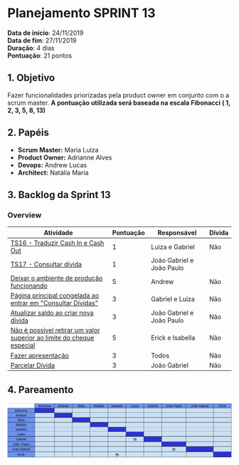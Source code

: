 # Planejamento SPRINT 13

**Data de início**: 24/11/2019 <br/>
**Data de fim**: 27/11/2019 <br/>
**Duração**: 4 dias <br/>
**Pontuação**: 21 pontos 

## 1. Objetivo

Fazer funcionalidades priorizadas pela product owner em conjunto com o a scrum master. **A pontuação utilizada será baseada na escala Fibonacci ( 1, 2, 3, 5, 8, 13)**


## 2. Papéis 

* **Scrum Master:** Maria Luiza
* **Product Owner:** Adrianne Alves
* **Devops:** Andrew Lucas
* **Architect:** Natália Maria


## 3. Backlog da Sprint 13

### Overview
| Atividade | Pontuação | Responsável | Dívida |
| - | - | - | - |
| [TS16 - Traduzir Cash In e Cash Out](https://github.com/fga-eps-mds/2019.2-Over26/issues/208)| 1 | Luiza e Gabriel | Não |
| [TS17 - Consultar dívida](https://github.com/fga-eps-mds/2019.2-Over26/issues/209) | 1 | João Gabriel e João Paulo |  |
| [Deixar o ambiente de produção funcionando](https://github.com/fga-eps-mds/2019.2-Over26/issues/217) | 5 | Andrew | Não |
| [Página principal congelada ao entrar em "Consultar Dívidas"](https://github.com/fga-eps-mds/2019.2-Over26/issues/217) | 3 | Gabriel e Luiza  | Não |
| [Atualizar saldo ao criar nova dívida](https://github.com/fga-eps-mds/2019.2-Over26/issues/188) | 3 | João Gabriel e João Paulo | Não |
| [Não é possível retirar um valor superior ao limite do cheque especial](https://github.com/fga-eps-mds/2019.2-Over26/issues/203) | 5 | Erick e Isabella | Não |
| [Fazer apresentação](https://github.com/fga-eps-mds/2019.2-Over26/issues/219) | 3 | Todos | Não |
| [Parcelar Dívida](https://github.com/fga-eps-mds/2019.2-Over26/issues/211) | 3 | João Gabriel | Não |


## 4. Pareamento
![](../../images/metrics_agile/pareamento_sprint13.png)